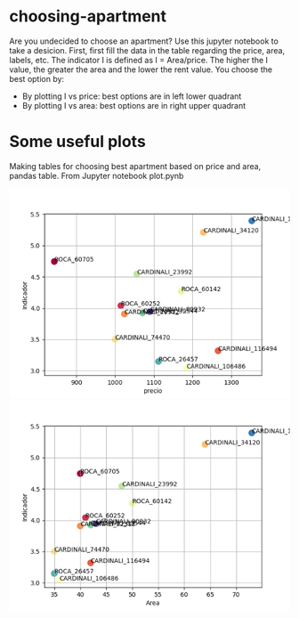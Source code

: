 # choosing-apartment
Are you undecided to choose an apartment? Use this jupyter notebook to take a desicion. First, first fill the data in the table regarding the price, area, labels, etc. The indicator I is defined as I = Area/price. The higher the I value, the greater the area and the lower the rent value. You choose the best option by:
- By plotting I vs price: best options are in left lower quadrant
- By plotting I vs area: best options are in right upper quadrant


# Some useful plots
Making tables for choosing best apartment based on price and area, pandas table.
From Jupyter notebook plot.pynb

![Model](plot1.png)
![Model](plot2.png)
